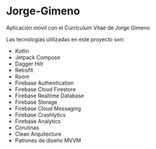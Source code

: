 # Jorge-Gimeno
Aplicación móvil con el Currículum Vitae de Jorge Gimeno

Las tecnologías utilizadas en este proyecto son:

- Kotlin
- Jetpack Compose
- Dagger Hilt
- Retrofit
- Room
- Firebase Authentication
- Firebase Cloud Firestore
- Firebase Realtime Database
- Firebase Storage
- Firebase Cloud Messaging
- Firebase Crashlytics
- Firebase Analytics
- Corutinas
- Clean Arquitecture
- Patrones de diseño MVVM
